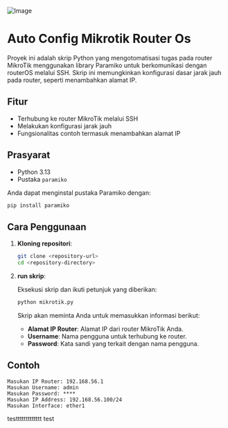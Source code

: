 ![Image](https://github.com/user-attachments/assets/1aad710f-cb9a-44fd-bdc9-2f77f0fa9f76)
# Auto Config Mikrotik Router Os
Proyek ini adalah skrip Python yang mengotomatisasi tugas pada router MikroTik menggunakan library Paramiko untuk berkomunikasi dengan routerOS melalui SSH. Skrip ini memungkinkan konfigurasi dasar jarak jauh pada router, seperti menambahkan alamat IP.

## Fitur

- Terhubung ke router MikroTik melalui SSH
- Melakukan konfigurasi jarak jauh
- Fungsionalitas contoh termasuk menambahkan alamat IP

## Prasyarat

- Python 3.13
- Pustaka `paramiko`

Anda dapat menginstal pustaka Paramiko dengan:

```bash
pip install paramiko
```

## Cara Penggunaan

1. **Kloning repositori**:

   ```bash
   git clone <repository-url>
   cd <repository-directory>
   ```

2. **run skrip**:

   Eksekusi skrip dan ikuti petunjuk yang diberikan:

   ```bash
   python mikrotik.py
   ```

   Skrip akan meminta Anda untuk memasukkan informasi berikut:

   - **Alamat IP Router**: Alamat IP dari router MikroTik Anda.
   - **Username**: Nama pengguna untuk terhubung ke router.
   - **Password**: Kata sandi yang terkait dengan nama pengguna.

## Contoh

```plaintext
Masukan IP Router: 192.168.56.1
Masukan Username: admin
Masukan Password: ****
Masukan IP Address: 192.168.56.100/24
Masukan Interface: ether1
```
testtttttttttttt
test
